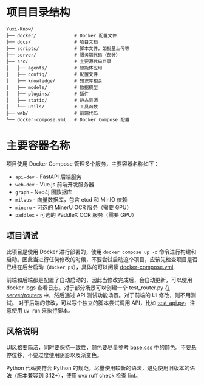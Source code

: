 
# 项目目录结构

```
Yuxi-Know/
├── docker/              # Docker 配置文件
├── docs/                # 项目文档
├── scripts/             # 脚本文件，如批量上传等
├── server/              # 服务端代码（部分）
├── src/                 # 主要源代码目录
│   ├── agents/          # 智能体应用
│   ├── config/          # 配置文件
│   ├── knowledge/       # 知识库相关
│   ├── models/          # 数据模型
│   ├── plugins/         # 插件
│   ├── static/          # 静态资源
│   └── utils/           # 工具函数
├── web/                 # 前端代码
└── docker-compose.yml   # Docker Compose 配置
```

# 主要容器名称

项目使用 Docker Compose 管理多个服务，主要容器名称如下：
- `api-dev` - FastAPI 后端服务
- `web-dev` - Vue.js 前端开发服务器
- `graph` - Neo4j 图数据库
- `milvus` - 向量数据库，包含 etcd 和 MinIO 依赖
- `mineru` - 可选的 MinerU OCR 服务（需要 GPU）
- `paddlex` - 可选的 PaddleX OCR 服务（需要 GPU）

## 项目调试

此项目是使用 Docker 进行部署的，使用 `docker compose up -d` 命令进行构建和启动。因此当进行任何修改的时候，不要尝试启动这个项目，应该先检查项目是否已经在后台启动（`docker ps`），具体的可以阅读 [docker-compose.yml](docker-compose.yml).

前端和后端都是配置了自动启动的，因此当修改完成后，会自动更新，可以使用 docker logs 查看日志。对于部分场景可以创建一个 test_router.py 在 [server/routers](server/routers) 中，然后通过 API 测试功能场景。对于前端的 UI 修改，则不用测试。
对于后端的修改，可以写个独立的脚本尝试调用 API，比如 [test_api.py](scripts/test_api.py)。注意使用 `uv run` 来执行脚本。

## 风格说明

UI风格要简洁，同时要保持一致性，颜色要尽量参考 [base.css](web/src/assets/css/base.css) 中的颜色。不要悬停位移，不要过度使用阴影以及渐变色。

Python 代码要符合 Python 的规范，尽量使用较新的语法，避免使用旧版本的语法（版本兼容到 3.12+），使用 uvx ruff check 检查 lint。

